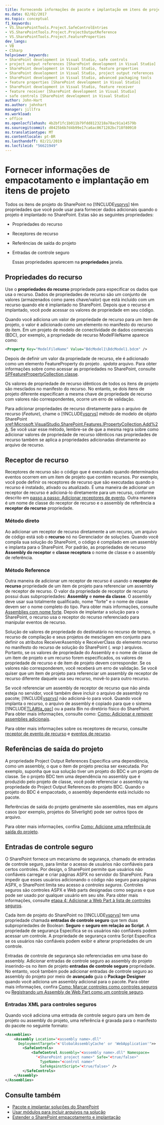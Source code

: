 ```yaml
---
title: Fornecendo informações de pacote e implantação em itens de projeto | Microsoft Docs
ms.date: 02/02/2017
ms.topic: conceptual
f1_keywords:
- VS.SharePointTools.Project.SafeControlEntries
- VS.SharePointTools.Project.ProjectOutputReference
- VS.SharePointTools.Project.FeatureProperties
dev_langs:
- VB
- CSharp
helpviewer_keywords:
- SharePoint development in Visual Studio, safe controls
- project output references [SharePoint development in Visual Studio]
- SharePoint development in Visual Studio, feature properties
- SharePoint development in Visual Studio, project output references
- SharePoint development in Visual Studio, advanced packaging tools
- feature properties [SharePoint development in Visual Studio]
- SharePoint development in Visual Studio, feature receiver
- feature receiver [SharePoint development in Visual Studio]
- safe controls [SharePoint development in Visual Studio]
author: John-Hart
ms.author: johnhart
manager: jillfra
ms.workload:
- office
ms.openlocfilehash: 4b2bf1fc1b011b79fdd8123218a78ac91a14579b
ms.sourcegitcommit: d0425b6b7d4b99e17ca6ac0671282bc718f80910
ms.translationtype: MT
ms.contentlocale: pt-BR
ms.lasthandoff: 02/21/2019
ms.locfileid: "56621949"
---
```

# <a name="provide-packaging-and-deployment-information-in-project-items"></a>Fornecer informações de empacotamento e implantação em itens de projeto
  Todos os itens de projeto do SharePoint no [!INCLUDE[vsprvs](../sharepoint/includes/vsprvs-md.md)] têm propriedades que você pode usar para fornecer dados adicionais quando o projeto é implantado no SharePoint. Estas são as seguintes propriedades:

- Propriedades do recurso

- Receptores de recurso

- Referências de saída do projeto

- Entradas de controle seguro

  Essas propriedades aparecem na **propriedades** janela.

## <a name="feature-properties"></a>Propriedades do recurso
 Use o **propriedades do recurso** propriedade para especificar os dados que usa o recurso. Dados de propriedades de recurso são um conjunto de valores (armazenados como pares chave/valor) que está incluído com um recurso quando ele é implantado no SharePoint. Depois que o recurso é implantado, você pode acessar os valores de propriedade em seu código.

 Quando você adiciona um valor de propriedade de recurso para um item de projeto, o valor é adicionado como um elemento no manifesto do recurso do item. Em um projeto de modelo de conectividade de dados comerciais (BDC), por exemplo, a propriedade de recurso ModelFileName aparece como:

```xml
<Property Key="ModelFileName" Value="BdcModel1\BdcModel1.bdcm" />
```

 Depois de definir um valor da propriedade de recurso, ele é adicionado como um elemento FeatureProperty do projeto *. spdata* arquivo. Para obter informações sobre como acessar as propriedades no SharePoint, consulte [SPFeaturePropertyCollection classe](http://go.microsoft.com/fwlink/?LinkId=177391).

 Os valores de propriedade de recurso idênticos de todos os itens de projeto são mesclados no manifesto do recurso. No entanto, se dois itens de projeto diferente especificam a mesma chave de propriedade de recurso com valores não correspondentes, ocorre um erro de validação.

 Para adicionar propriedades de recurso diretamente para o arquivo de recurso (*Feature*), chame o [!INCLUDE[vsprvs](../sharepoint/includes/vsprvs-md.md)] método de modelo de objeto SharePoint <xref:Microsoft.VisualStudio.SharePoint.Features.IPropertyCollection.Add%2A>. Se você usar esse método, lembre-se de que a mesma regra sobre como adicionar valores de propriedade de recurso idênticos nas propriedades de recurso também se aplica a propriedades adicionadas diretamente ao arquivo de recurso.

## <a name="feature-receiver"></a>Receptor de recurso
 Receptores de recurso são o código que é executado quando determinados eventos ocorrem em um item de projeto que contém recursos. Por exemplo, você pode definir os receptores de recurso que são executadas quando o recurso é instalado, ativado ou atualizado. É uma maneira de adicionar um receptor de recurso é adicioná-lo diretamente para um recurso, conforme descrito em [passo a passo: Adicionar receptores de evento](../sharepoint/walkthrough-add-feature-event-receivers.md). Outra maneira é um nome de classe do receptor de recurso e o assembly de referência a **receptor do recurso** propriedade.

### <a name="direct-method"></a>Método direto
 Ao adicionar um receptor de recurso diretamente a um recurso, um arquivo de código está sob o **recurso** nó no Gerenciador de soluções. Quando você compila sua solução do SharePoint, o código é compilado em um assembly e implanta para o SharePoint. Por padrão, as propriedades de recurso **Assembly do receptor** e **classe receptora** o nome de classe e o assembly de referência.

### <a name="reference-method"></a>Método Reference
 Outra maneira de adicionar um receptor de recurso é usando o **receptor do recurso** propriedade de um item de projeto para referenciar um assembly de receptor de recurso. O valor da propriedade de receptor de recurso possui duas subpropriedades: **Assembly** e **nome da classe**. O assembly deve usar sua totalmente qualificado, nome "forte" e o nome de classe devem ser o nome completo do tipo. Para obter mais informações, consulte [Assemblies com nome forte](http://go.microsoft.com/fwlink/?LinkID=169573). Depois de implantar a solução para o SharePoint, o recurso usa o receptor do recurso referenciado para manipular eventos de recurso.

 Solução de valores de propriedade do destinatário no recurso de tempo, o recurso de compilação e seus projetos de mesclagem em conjunto para definir os atributos ReceiverAssembly e ReceiverClass do elemento recurso no manifesto do recurso de solução do SharePoint (*. wsp* ) arquivos. Portanto, se os valores de propriedade do Assembly e o nome de classe de um item de projeto e um recurso forem especificados, os valores de propriedade de recurso e de item de projeto devem corresponder. Se os valores não corresponderem, você receberá um erro de validação. Se você quiser que um item de projeto para referenciar um assembly de receptor de recurso diferente daquele usa seu recurso, movê-lo para outro recurso.

 Se você referenciar um assembly de receptor de recurso que não ainda esteja no servidor, você também deve incluir o arquivo de assembly no pacote; [!INCLUDE[vsprvs](../sharepoint/includes/vsprvs-md.md)] não adicioná-lo para você. Quando você implanta o recurso, o arquivo de assembly é copiado para que o sistema [!INCLUDE[TLA#tla_gac](../sharepoint/includes/tlasharptla-gac-md.md)] ou a pasta Bin no diretório físico do SharePoint. Para obter mais informações, consulte como: [Como: Adicionar e remover assemblies adicionais](../sharepoint/how-to-add-and-remove-additional-assemblies.md).

 Para obter mais informações sobre os receptores de recurso, consulte [receptor de evento de recurso](http://go.microsoft.com/fwlink/?LinkID=169574) e [eventos de recurso](http://go.microsoft.com/fwlink/?LinkID=169575).

## <a name="project-output-references"></a>Referências de saída do projeto
 A propriedade Project Output References Especifica uma dependência, como um assembly, o que o item de projeto precisa ser executada. Por exemplo, suponha que sua solução tiver um projeto do BDC e um projeto de classe. Se o projeto BDC tem uma dependência no assembly que é produzido pelo projeto de classe, você pode referenciar o assembly na propriedade do Project Output References do projeto BDC. Quando o projeto do BDC é empacotado, o assembly dependente está incluído no pacote.

 Referências de saída do projeto geralmente são assemblies, mas em alguns casos (por exemplo, projetos do Silverlight) pode ser outros tipos de arquivo.

 Para obter mais informações, confira [Como: Adicione uma referência de saída do projeto](../sharepoint/how-to-add-a-project-output-reference.md).

## <a name="safe-control-entries"></a>Entradas de controle seguro
 O SharePoint fornece um mecanismo de segurança, chamado de entradas de controle seguro, para limitar o acesso de usuários não confiáveis para certos controles. Por design, o SharePoint permite que usuários não confiáveis carregar e criar páginas ASPX no servidor do SharePoint. Para impedir que esses usuários adicionando o código não seguro para páginas ASPX, o SharePoint limita seu acesso a *controles seguros*. Controles seguros são controles ASPX e Web parts designadas como seguras e que pode ser usado por qualquer usuário em seu site. Para obter mais informações, consulte [etapa 4: Adicionar a Web Part à lista de controles seguros](http://go.microsoft.com/fwlink/?LinkID=171014).

 Cada item de projeto do SharePoint no [!INCLUDE[vsprvs](../sharepoint/includes/vsprvs-md.md)] tem uma propriedade chamada **entradas de controle seguro** que tem duas subpropriedades de Boolean: **Seguro** e **seguro em relação ao Script**. A propriedade de segurança Especifica se os usuários não confiáveis podem acessar um controle. A propriedade de segurança contra Script Especifica se os usuários não confiáveis podem exibir e alterar propriedades de um controle.

 Entradas de controle de segurança são referenciadas em uma base do assembly. Adicionar entradas de controle seguro ao assembly do projeto inserindo-os no item de projeto **entradas de controle seguro** propriedade. No entanto, você também pode adicionar entradas de controle seguro ao assembly do projeto por meio de **avançado** guia o **Package Designer** quando você adiciona um assembly adicional para o pacote. Para obter mais informações, confira [Como: Marcar controles como controles seguros](../sharepoint/how-to-mark-controls-as-safe-controls.md) ou [Registrando um Assembly de Web Part como um controle seguro](http://go.microsoft.com/fwlink/?LinkID=171013).

### <a name="xml-entries-for-safe-controls"></a>Entradas XML para controles seguros
 Quando você adiciona uma entrada de controle seguro para um item de projeto ou assembly do projeto, uma referência é gravada para o manifesto do pacote no seguinte formato:

```xml
<Assemblies>
    <Assembly Location="<assembly name>.dll"
      DeploymentTarget="<'GlobalAssemblyCache' or 'WebApplication'">>
        <SafeControls>
            <SafeControl Assembly="<assembly name>.dll" Namespace=
              "<SharePoint project name>" Safe="<true/false>"
                TypeName="<control name>"
                SafeAgainstScript="<true/false>" />
        </SafeControls>
    </Assembly>
</Assemblies>
```

## <a name="see-also"></a>Consulte também
- [Pacote e implantar soluções do SharePoint](../sharepoint/packaging-and-deploying-sharepoint-solutions.md)
- [Usar módulos para incluir arquivos na solução](../sharepoint/using-modules-to-include-files-in-the-solution.md)
- [Estender o SharePoint empacotamento e implantação](../sharepoint/extending-sharepoint-packaging-and-deployment.md)
